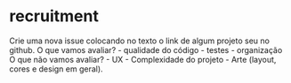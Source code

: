 # recruitment

Crie uma nova issue colocando no texto o link de algum projeto seu no github.
O que vamos avaliar?
      - qualidade do código
      - testes
      - organização
O que não vamos avaliar?
      - UX
      - Complexidade do projeto
      - Arte (layout, cores e design em geral).
